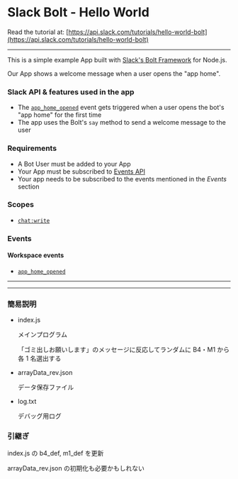 # Slack Bolt - Hello World

Read the tutorial at:
[https://api.slack.com/tutorials/hello-world-bolt](https://api.slack.com/tutorials/hello-world-bolt)

---

This is a simple example App built with [Slack's Bolt Framework](https://slack.dev/bolt-js/tutorial/getting-started) for Node.js.

Our App shows a welcome message when a user opens the "app home".

### Slack API & features used in the app

- The [`app_home_opened`](https://api.slack.com/events/app_home_opened) event gets triggered when a user opens the bot's "app home" for the first time
- The app uses the Bolt's `say` method to send a welcome message to the user

### Requirements

- A Bot User must be added to your App
- Your App must be subscribed to [Events API](https://api.slack.com/events-api)
- Your app needs to be subscribed to the events mentioned in the _Events_ section

### Scopes

- [`chat:write`](https://api.slack.com/scopes/chat:write)

### Events

#### Workspace events

- [`app_home_opened`](https://api.slack.com/events/app_home_opened)

---

---

### 簡易説明

- index.js

  メインプログラム

  「ゴミ出しお願いします」のメッセージに反応してランダムに B4・M1 から各 1 名選出する

- arrayData_rev.json

  データ保存ファイル

- log.txt

  デバッグ用ログ

### 引継ぎ

index.js の b4_def, m1_def を更新

arrayData_rev.json の初期化も必要かもしれない

